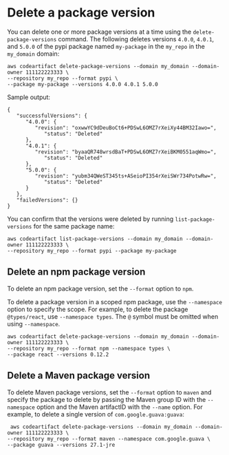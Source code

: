 # Delete a package version<a name="delete-package"></a>

You can delete one or more package versions at a time using the `delete-package-versions` command\. The following deletes versions `4.0.0`, `4.0.1`, and `5.0.0` of the pypi package named `my-package` in the `my_repo` in the `my_domain` domain:

```
aws codeartifact delete-package-versions --domain my_domain --domain-owner 111122223333 \
--repository my_repo --format pypi \
--package my-package --versions 4.0.0 4.0.1 5.0.0
```

Sample output:

```
{
   "successfulVersions": {
      "4.0.0": {
         "revision": "oxwwYC9dDeuBoCt6+PDSwL6OMZ7rXeiXy44BM32Iawo=",
            "status": "Deleted"
      },
      "4.0.1": {
         "revision": "byaaQR748wrsdBaT+PDSwL6OMZ7rXeiBKM0551aqWmo=",
            "status": "Deleted"
      },
      "5.0.0": {
         "revision": "yubm34QWeST345ts+ASeioPI354rXeiSWr734PotwRw=",
            "status": "Deleted"
      }
   },
   "failedVersions": {}
}
```

You can confirm that the versions were deleted by running `list-package-versions` for the same package name:

```
aws codeartifact list-package-versions --domain my_domain --domain-owner 111122223333 \
--repository my_repo --format pypi --package my-package
```

## Delete an npm package version<a name="delete-npm-package"></a>

 To delete an npm package version, set the `--format` option to `npm`\.

To delete a package version in a scoped npm package, use the `--namespace` option to specify the scope\. For example, to delete the package `@types/react`, use `--namespace types`\. The `@` symbol must be omitted when using `--namespace`\.

```
aws codeartifact delete-package-versions --domain my_domain --domain-owner 111122223333 \
--repository my_repo --format npm --namespace types \
--package react --versions 0.12.2
```

## Delete a Maven package version<a name="delete-maven-package"></a>

To delete Maven package versions, set the `--format` option to `maven` and specify the package to delete by passing the Maven group ID with the `--namespace` option and the Maven artifactID with the `--name` option\. For example, to delete a single version of `com.google.guava:guava`:

```
 aws codeartifact delete-package-versions --domain my_domain --domain-owner 111122223333 \
--repository my_repo --format maven --namespace com.google.guava \
--package guava --versions 27.1-jre
```